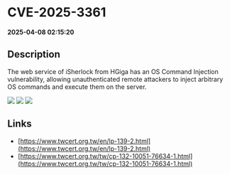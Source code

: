 # CVE-2025-3361

**2025-04-08 02:15:20**

## Description
The web service of iSherlock from HGiga has an OS Command Injection vulnerability, allowing unauthenticated remote attackers to inject arbitrary OS commands and execute them on the server.

![](https://img.shields.io/static/v1?label=Score&message=9.8&color=red)
![](https://img.shields.io/static/v1?label=Severity&message=CRITICAL&color=red)
![](https://img.shields.io/static/v1?label=CWE&message=RCE&color=green)

## Links
- [https://www.twcert.org.tw/en/lp-139-2.html](https://www.twcert.org.tw/en/lp-139-2.html)
- [https://www.twcert.org.tw/tw/cp-132-10051-76634-1.html](https://www.twcert.org.tw/tw/cp-132-10051-76634-1.html)
